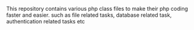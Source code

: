 This repository contains various php class files to make their php coding faster and easier. such as file related tasks, database related task, authentication related tasks etc
